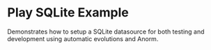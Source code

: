 # Play SQLite Example

Demonstrates how to setup a SQLite datasource for both testing and development using automatic evolutions and Anorm.
